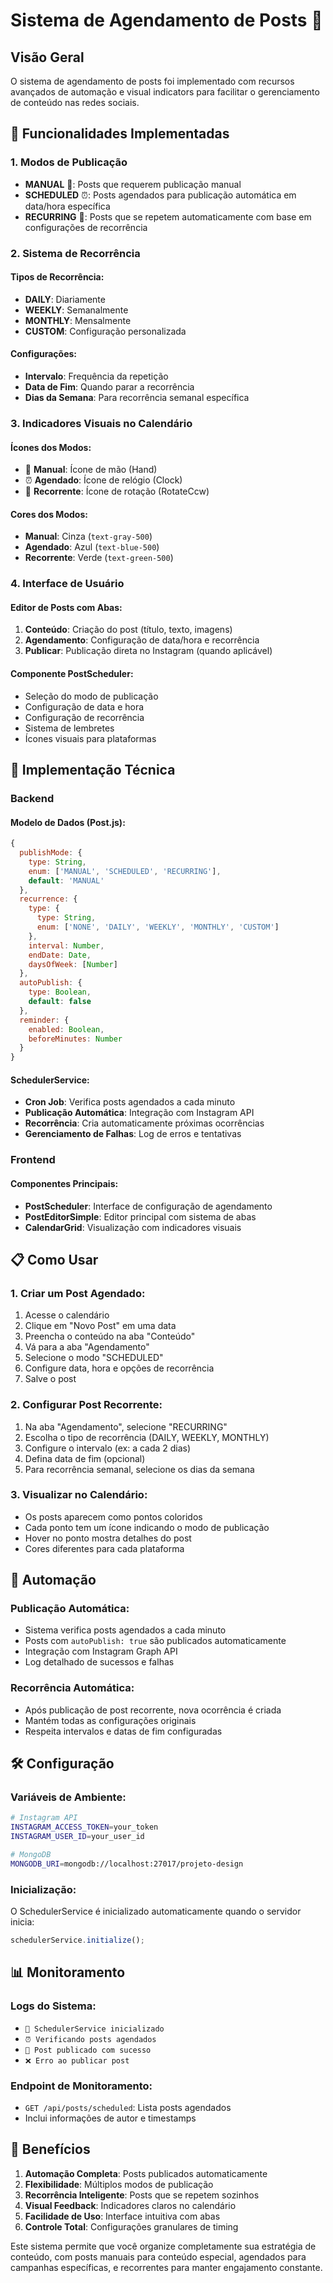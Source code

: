 # Sistema de Agendamento de Posts 📅

## Visão Geral

O sistema de agendamento de posts foi implementado com recursos avançados de automação e visual indicators para facilitar o gerenciamento de conteúdo nas redes sociais.

## 🚀 Funcionalidades Implementadas

### 1. Modos de Publicação

- **MANUAL** 🤚: Posts que requerem publicação manual
- **SCHEDULED** ⏰: Posts agendados para publicação automática em data/hora específica
- **RECURRING** 🔄: Posts que se repetem automaticamente com base em configurações de recorrência

### 2. Sistema de Recorrência

#### Tipos de Recorrência:
- **DAILY**: Diariamente
- **WEEKLY**: Semanalmente
- **MONTHLY**: Mensalmente
- **CUSTOM**: Configuração personalizada

#### Configurações:
- **Intervalo**: Frequência da repetição
- **Data de Fim**: Quando parar a recorrência
- **Dias da Semana**: Para recorrência semanal específica

### 3. Indicadores Visuais no Calendário

#### Ícones dos Modos:
- 🤚 **Manual**: Ícone de mão (Hand)
- ⏰ **Agendado**: Ícone de relógio (Clock)
- 🔄 **Recorrente**: Ícone de rotação (RotateCcw)

#### Cores dos Modos:
- **Manual**: Cinza (`text-gray-500`)
- **Agendado**: Azul (`text-blue-500`)
- **Recorrente**: Verde (`text-green-500`)

### 4. Interface de Usuário

#### Editor de Posts com Abas:
1. **Conteúdo**: Criação do post (título, texto, imagens)
2. **Agendamento**: Configuração de data/hora e recorrência
3. **Publicar**: Publicação direta no Instagram (quando aplicável)

#### Componente PostScheduler:
- Seleção do modo de publicação
- Configuração de data e hora
- Configuração de recorrência
- Sistema de lembretes
- Ícones visuais para plataformas

## 🔧 Implementação Técnica

### Backend

#### Modelo de Dados (Post.js):
```javascript
{
  publishMode: {
    type: String,
    enum: ['MANUAL', 'SCHEDULED', 'RECURRING'],
    default: 'MANUAL'
  },
  recurrence: {
    type: {
      type: String,
      enum: ['NONE', 'DAILY', 'WEEKLY', 'MONTHLY', 'CUSTOM']
    },
    interval: Number,
    endDate: Date,
    daysOfWeek: [Number]
  },
  autoPublish: {
    type: Boolean,
    default: false
  },
  reminder: {
    enabled: Boolean,
    beforeMinutes: Number
  }
}
```

#### SchedulerService:
- **Cron Job**: Verifica posts agendados a cada minuto
- **Publicação Automática**: Integração com Instagram API
- **Recorrência**: Cria automaticamente próximas ocorrências
- **Gerenciamento de Falhas**: Log de erros e tentativas

### Frontend

#### Componentes Principais:
- **PostScheduler**: Interface de configuração de agendamento
- **PostEditorSimple**: Editor principal com sistema de abas
- **CalendarGrid**: Visualização com indicadores visuais

## 📋 Como Usar

### 1. Criar um Post Agendado:
1. Acesse o calendário
2. Clique em "Novo Post" em uma data
3. Preencha o conteúdo na aba "Conteúdo"
4. Vá para a aba "Agendamento"
5. Selecione o modo "SCHEDULED"
6. Configure data, hora e opções de recorrência
7. Salve o post

### 2. Configurar Post Recorrente:
1. Na aba "Agendamento", selecione "RECURRING"
2. Escolha o tipo de recorrência (DAILY, WEEKLY, MONTHLY)
3. Configure o intervalo (ex: a cada 2 dias)
4. Defina data de fim (opcional)
5. Para recorrência semanal, selecione os dias da semana

### 3. Visualizar no Calendário:
- Os posts aparecem como pontos coloridos
- Cada ponto tem um ícone indicando o modo de publicação
- Hover no ponto mostra detalhes do post
- Cores diferentes para cada plataforma

## 🔄 Automação

### Publicação Automática:
- Sistema verifica posts agendados a cada minuto
- Posts com `autoPublish: true` são publicados automaticamente
- Integração com Instagram Graph API
- Log detalhado de sucessos e falhas

### Recorrência Automática:
- Após publicação de post recorrente, nova ocorrência é criada
- Mantém todas as configurações originais
- Respeita intervalos e datas de fim configuradas

## 🛠️ Configuração

### Variáveis de Ambiente:
```bash
# Instagram API
INSTAGRAM_ACCESS_TOKEN=your_token
INSTAGRAM_USER_ID=your_user_id

# MongoDB
MONGODB_URI=mongodb://localhost:27017/projeto-design
```

### Inicialização:
O SchedulerService é inicializado automaticamente quando o servidor inicia:
```javascript
schedulerService.initialize();
```

## 📊 Monitoramento

### Logs do Sistema:
- `📅 SchedulerService inicializado`
- `⏰ Verificando posts agendados`
- `🚀 Post publicado com sucesso`
- `❌ Erro ao publicar post`

### Endpoint de Monitoramento:
- `GET /api/posts/scheduled`: Lista posts agendados
- Inclui informações de autor e timestamps

## 🎯 Benefícios

1. **Automação Completa**: Posts publicados automaticamente
2. **Flexibilidade**: Múltiplos modos de publicação
3. **Recorrência Inteligente**: Posts que se repetem sozinhos
4. **Visual Feedback**: Indicadores claros no calendário
5. **Facilidade de Uso**: Interface intuitiva com abas
6. **Controle Total**: Configurações granulares de timing

Este sistema permite que você organize completamente sua estratégia de conteúdo, com posts manuais para conteúdo especial, agendados para campanhas específicas, e recorrentes para manter engajamento constante.

